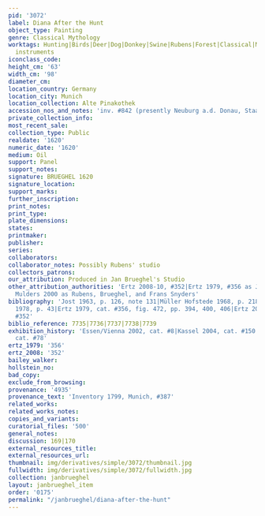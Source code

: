 ```yaml
---
pid: '3072'
label: Diana After the Hunt
object_type: Painting
genre: Classical Mythology
worktags: Hunting|Birds|Deer|Dog|Donkey|Swine|Rubens|Forest|Classical|Mythological|Musical
  instruments
iconclass_code:
height_cm: '63'
width_cm: '98'
diameter_cm:
location_country: Germany
location_city: Munich
location_collection: Alte Pinakothek
accession_nos_and_notes: 'inv. #842 (presently Neuburg a.d. Donau, Staatsgalerie)'
private_collection_info:
most_recent_sale:
collection_type: Public
realdate: '1620'
numeric_date: '1620'
medium: Oil
support: Panel
support_notes:
signature: BRUEGHEL 1620
signature_location:
support_marks:
further_inscription:
print_notes:
print_type:
plate_dimensions:
states:
printmaker:
publisher:
series:
collaborators:
collaborator_notes: Possibly Rubens' studio
collectors_patrons:
our_attribution: Produced in Jan Brueghel's Studio
other_attribution_authorities: 'Ertz 2008-10, #352|Ertz 1979, #356 as Jan and studio|Van
  Mulders 2000 as Rubens, Brueghel, and Frans Snyders'
bibliography: 'Jost 1963, p. 126, note 131|Müller Hofstede 1968, p. 218, fig. 12|Müllenmeister
  1978, p. 43|Ertz 1979, cat. #356, fig. 472, pp. 394, 400, 406|Ertz 2008-10, cat.
  #352'
biblio_reference: 7735|7736|7737|7738|7739
exhibition_history: 'Essen/Vienna 2002, cat. #8|Kassel 2004, cat. #150|Munich 2013,
  cat. #78'
ertz_1979: '356'
ertz_2008: '352'
bailey_walker:
hollstein_no:
bad_copy:
exclude_from_browsing:
provenance: '4935'
provenance_text: 'Inventory 1799, Munich, #387'
related_works:
related_works_notes:
copies_and_variants:
curatorial_files: '500'
general_notes:
discussion: 169|170
external_resources_title:
external_resources_url:
thumbnail: img/derivatives/simple/3072/thumbnail.jpg
fullwidth: img/derivatives/simple/3072/fullwidth.jpg
collection: janbrueghel
layout: janbrueghel_item
order: '0175'
permalink: "/janbrueghel/diana-after-the-hunt"
---
```

